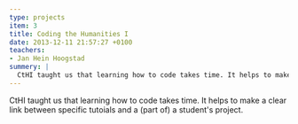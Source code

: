 ```yaml
---
type: projects
item: 3
title: Coding the Humanities I
date: 2013-12-11 21:57:27 +0100
teachers: 
- Jan Hein Hoogstad
summery: | 
  CtHI taught us that learning how to code takes time. It helps to make a clear link between specific tutoials and a (part of) a student's project.
---
```

CtHI taught us that learning how to code takes time. It helps to make a clear link between specific tutoials and a (part of) a student's project.
